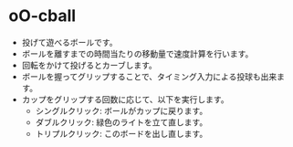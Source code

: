 # oO-cball

- 投げて遊べるボールです。
- ボールを離すまでの時間当たりの移動量で速度計算を行います。
- 回転をかけて投げるとカーブします。
- ボールを握ってグリップすることで、タイミング入力による投球も出来ます。
- カップをグリップする回数に応じて、以下を実行します。
    - シングルクリック: ボールがカップに戻ります。
    - ダブルクリック: 緑色のライトを立て直します。
    - トリプルクリック: このボードを出し直します。
